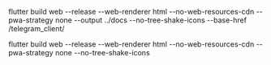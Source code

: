 flutter build web --release --web-renderer html --no-web-resources-cdn --pwa-strategy none --output ../docs --no-tree-shake-icons --base-href /telegram_client/

flutter build web --release --web-renderer html --no-web-resources-cdn --pwa-strategy none --no-tree-shake-icons
